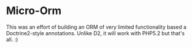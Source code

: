 # Micro-Orm

This was an effort of building an ORM of very limited functionality based a Doctrine2-style annotations.
Unlike D2, it will work with PHP5.2 but that's all. :)
